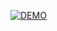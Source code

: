 [![DEMO](https://www.youtube.com/watch?v=KvokI9_Jf4o/0.jpg)](https://www.youtube.com/watch?v=KvokI9_Jf4o "Curtis Fedorko Oliver Moody VassarHacks Demo")
